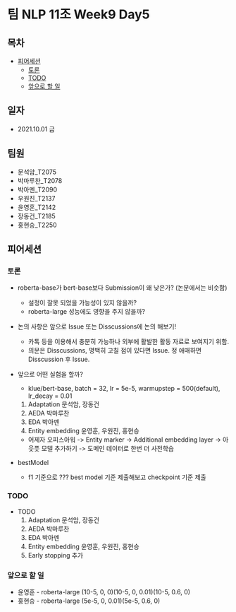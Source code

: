# 팀 NLP 11조 Week9 Day5

## 목차
- [피어세션](#피어세션)
	- [토론](#토론)
	- [TODO](#todo)
	- [앞으로 할 일](#앞으로-할-일)

## 일자
- 2021.10.01 금

## 팀원
- 문석암_T2075
- 박마루찬_T2078
- 박아멘_T2090
- 우원진_T2137
- 윤영훈_T2142
- 장동건_T2185
- 홍현승_T2250

## 피어세션

### 토론
- roberta-base가 bert-base보다 Submission이 왜 낮은가? (논문에서는 비슷함)
    - 설정이 잘못 되었을 가능성이 있지 않을까?
    - roberta-large 성능에도 영향을 주지 않을까?

- 논의 사항은 앞으로 Issue 또는 Disscussions에 논의 해보기!
    - 카톡 등을 이용해서 충분히 가능하나 외부에 활발한 활동 자료로 보여지기 위함.
    - 의문은 Disscussions, 명백히 고칠 점이 있다면 Issue. 정 애매하면 Disscussion 후 Issue.

- 앞으로 어떤 실험을 할까?
    - klue/bert-base, batch = 32, lr = 5e-5, warmupstep = 500(default), lr_decay = 0.01
    1. Adaptation 문석암, 장동건
    2. AEDA    박마루찬
    3. EDA     박아멘
    4. Entity embedding     윤영훈, 우원진, 홍현승
    
    - 어제자 오피스아워 
    -> Entity marker
    -> Additional embedding layer
    -> 아웃풋 모델 추가하기
    -> 도메인 데이터로 한번 더 사전학습

- bestModel
    - f1 기준으로 ??? best model 기준 제출해보고 checkpoint 기준 제출


### TODO

-  TODO
    1. Adaptation 문석암, 장동건
    2. AEDA    박마루찬
    3. EDA     박아멘
    4. Entity embedding     윤영훈, 우원진, 홍현승 
    5. Early stopping       추가


### 앞으로 할 일


- 윤영훈 - roberta-large (10-5, 0, 0)(10-5, 0, 0.01)(10-5, 0.6, 0) 
- 홍현승 - roberta-large (5e-5, 0, 0.01)(5e-5, 0.6, 0) 


